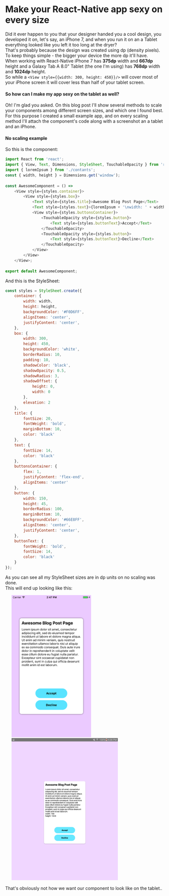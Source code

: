 <h1>Make your React-Native app sexy on every size</h1>

Did it ever happen to you that your designer handed you a cool design, 
you developed it on, let's say, an iPhone 7, 
and when you run it on an a Tablet everything looked like you left it too long at the dryer?
<br/>
That's probably because the design was created using dp (density pixels). 
To keep things simple - the bigger your device the more dp it'll have.
<br/>When working with React-Native iPhone 7 has **375dp** width and **667dp** height and a Galaxy Tab A 8.0" Tablet (the one I'm using) 
has **768dp** width and **1024dp** height.<br/>
So while a `<View style={{width: 300, height: 450}}/>` will cover most of your iPhone screen 
it will cover less than half of your tablet screen.

<h4>So how can I make my app sexy on the tablet as well?</h4>
Oh! I'm glad you asked. On this blog post I'll show several methods to scale your components among 
different screen sizes, and which one I found best.  
For this purpose I created a small example app, and on every scaling method I'll attach the component's 
code along with a screenshot an a tablet and an iPhone.

<h4>No scaling example</h4>

So this is the component:
```javascript
import React from 'react';
import { View, Text, Dimensions, StyleSheet, TouchableOpacity } from 'react-native';
import { loremIpsum } from './contants';
const { width, height } = Dimensions.get('window');

const AwesomeComponent = () =>
    <View style={styles.container}>
        <View style={styles.box}>
            <Text style={styles.title}>Awesome Blog Post Page</Text>
            <Text style={styles.text}>{loremIpsum + '\nwidth: ' + width + '\nheight: ' + height}</Text>
            <View style={styles.buttonsContainer}>
                <TouchableOpacity style={styles.button}>
                    <Text style={styles.buttonText}>Accept</Text>
                </TouchableOpacity>
                <TouchableOpacity style={styles.button}>
                    <Text style={styles.buttonText}>Decline</Text>
                </TouchableOpacity>
            </View>
        </View>
    </View>;

export default AwesomeComponent;
```

And this is the StyleSheet:
```javascript
const styles = StyleSheet.create({
    container: {
        width: width,
        height: height,
        backgroundColor: '#F0D6FF',
        alignItems: 'center',
        justifyContent: 'center',
    },
    box: {
        width: 300,
        height: 450,
        backgroundColor: 'white',
        borderRadius: 10,
        padding: 10,
        shadowColor: 'black',
        shadowOpacity: 0.5,
        shadowRadius: 3,
        shadowOffset: {
            height: 0,
            width: 0
        },
        elevation: 2
    },
    title: {
        fontSize: 20,
        fontWeight: 'bold',
        marginBottom: 10,
        color: 'black'
    },
    text: {
        fontSize: 14,
        color: 'black'
    },
    buttonsContainer: {
        flex: 1,
        justifyContent: 'flex-end',
        alignItems: 'center'
    },
    button: {
        width: 150,
        height: 45,
        borderRadius: 100,
        marginBottom: 10,
        backgroundColor: '#66E8FF',
        alignItems: 'center',
        justifyContent: 'center',
    },
    buttonText: {
        fontWeight: 'bold',
        fontSize: 14,
        color: 'black'
    }
});
```

As you can see all my StyleSheet sizes are in dp units on no scaling was done.  
This will end up looking like this:

<div>
    <img src="images/iphone1.png" height="450" hspace="20"/>
    <img src="images/tablet1.png" height="450" hspace="20"/>
</div>

That's obviously not how we want our component to look like on the tablet.. 